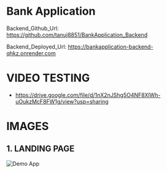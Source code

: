 
# Bank Application

Backend_Github_Url: https://github.com/tanuj8851/BankApplication_Backend

Backend_Deployed_Url: https://bankapplication-backend-qhkz.onrender.com


# VIDEO TESTING

- https://drive.google.com/file/d/1nX2nJShg5O4NF8XlWh-uOukzMcF8FW1g/view?usp=sharing


# IMAGES

## 1. LANDING PAGE
![Demo App](https://drive.google.com/file/d/1zorfW2fZt9yeaTPdPWWPR9Rpd5QAk5Ym/view?usp=sharing)

